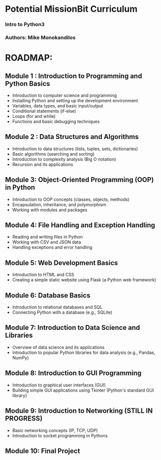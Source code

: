 # Potential MissionBit Curriculum
### Intro to  Python3
### Authors: Mike Monokandilos


# ROADMAP:

## Module 1 : Introduction to Programming and Python Basics
- Introduction to computer science and programming
- Installing Python and setting up the development environment
- Variables, data types, and basic input/output
- Conditional statements (if-else)
- Loops (for and while)
- Functions and basic debugging techniques

## Module 2 : Data Structures and Algorithms
- Introduction to data structures (lists, tuples, sets, dictionaries)
- Basic algorithms (searching and sorting)
- Introduction to complexity analysis (Big O notation)
- Recursion and its applications

## Module 3: Object-Oriented Programming (OOP) in Python
- Introduction to OOP concepts (classes, objects, methods)
- Encapsulation, inheritance, and polymorphism
- Working with modules and packages

## Module 4: File Handling and Exception Handling
- Reading and writing files in Python
- Working with CSV and JSON data
- Handling exceptions and error handling

## Module 5: Web Development Basics
- Introduction to HTML and CSS
- Creating a simple static website using Flask (a Python web framework)

## Module 6: Database Basics
- Introduction to relational databases and SQL
- Connecting Python with a database (e.g., SQLite)

## Module 7: Introduction to Data Science and Libraries
- Overview of data science and its applications
- Introduction to popular Python libraries for data analysis (e.g., Pandas, NumPy)

## Module 8: Introduction to GUI Programming
- Introduction to graphical user interfaces (GUI)
- Building simple GUI applications using Tkinter (Python's standard GUI library)

## Module 9: Introduction to Networking (STILL IN PROGRESS)
- Basic networking concepts (IP, TCP, UDP)
- Introduction to socket programming in Pythons

## Module 10: Final Project
